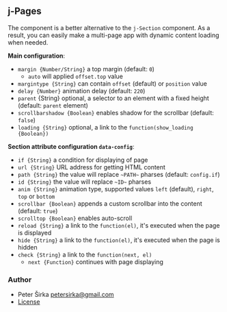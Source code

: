 ## j-Pages

The component is a better alternative to the `j-Section` component. As a result, you can easily make a multi-page app with dynamic content loading when needed.

__Main configuration__:

- `margin {Number/String}` a top margin (default: `0`)
	- `auto` will applied `offset.top` value
- `margintype {String}` can contain `offset` (default) or `position` value
- `delay {Number}` animation delay (default: `220`)
- `parent` {String} optional, a selector to an element with a fixed height (default: `parent` element)
- `scrollbarshadow {Boolean}` enables shadow for the scrollbar (default: `false`)
- `loading {String}` optional, a link to the `function(show_loading {Boolean})`

__Section attribute configuration `data-config`__:

- `if {String}` a condition for displaying of page
- `url {String}` URL address for getting HTML content
- `path {String}` the value will replace `~PATH~` pharses (default: `config.if`)
- `id {String}` the value will replace `~ID~` pharses
- `anim {String}` animation type, supported values `left` (default), `right`, `top` or `bottom`
- `scrollbar {Boolean}` appends a custom scrollbar into the content (default: `true`)
- `scrolltop {Boolean}` enables auto-scroll
- `reload {String}` a link to the `function(el)`, it's executed when the page is displayed
- `hide {String}` a link to the `function(el)`, it's executed when the page is hidden
- `check {String}` a link to the `function(next, el)`
	- `next {Function}` continues with page displaying

### Author

- Peter Širka <petersirka@gmail.com>
- [License](https://www.totaljs.com/license/)